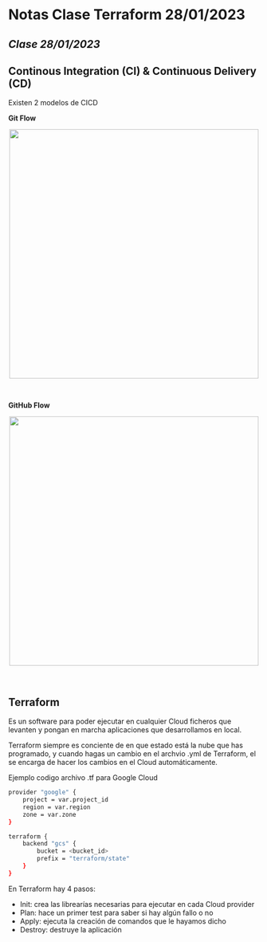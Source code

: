 # Notas Clase Terraform 28/01/2023

## _Clase 28/01/2023_


## Continous Integration (CI) & Continuous Delivery (CD)

Existen 2 modelos de CICD

**Git Flow**

<p align="center">
<img src="https://miro.medium.com/max/1400/1*9yJY7fyscWFUVRqnx0BM6A.png" width=500px>
</p>

<br>

**GitHub Flow**
<p align="center">
<img src="https://devopedia.org/images/article/403/9163.1645614913.png" width=500px>
</p>


<br>

## Terraform

Es un software para poder ejecutar en cualquier Cloud ficheros que levanten y pongan en marcha aplicaciones que desarrollamos en local.

Terraform siempre es conciente de en que estado está la nube que has programado, y cuando hagas un cambio en el archvio .yml de Terraform, el se encarga de hacer los cambios en el Cloud automáticamente.

Ejemplo codigo archivo .tf para Google Cloud

```sh
provider "google" {
    project = var.project_id
    region = var.region
    zone = var.zone
}

terraform {
    backend "gcs" {
        bucket = <bucket_id>
        prefix = "terraform/state"
    }
}
```

En Terraform hay 4 pasos:

- Init: crea las librearías necesarias para ejecutar en cada Cloud provider
- Plan: hace un primer test para saber si hay algún fallo o no
- Apply: ejecuta la creación de comandos que le hayamos dicho
- Destroy: destruye la aplicación





